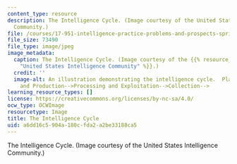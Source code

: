 ```yaml
---
content_type: resource
description: The Intelligence Cycle. (Image courtesy of the United States Intelligence
  Community.)
file: /courses/17-951-intelligence-practice-problems-and-prospects-spring-2005/a6dd16c5904a180cfda2a2be33188ca5_17-951s05.jpg
file_size: 73490
file_type: image/jpeg
image_metadata:
  caption: The Intelligence Cycle. (Image courtesy of the {{% resource_link "95f0eaba-375f-4a5c-b427-bfa6270bbe1e"
    "United States Intelligence Community" %}}.)
  credit: ''
  image-alt: An illustration demonstrating the intelligence cycle.  Planning and Direction-->Dissemination-->Analysis
    and Production-->Processing and Exploitation-->Collection-->
learning_resource_types: []
license: https://creativecommons.org/licenses/by-nc-sa/4.0/
ocw_type: OCWImage
resourcetype: Image
title: The Intelligence Cycle
uid: a6dd16c5-904a-180c-fda2-a2be33188ca5
---
```

The Intelligence Cycle. (Image courtesy of the United States Intelligence Community.)